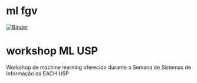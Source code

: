 # ml fgv
[![Binder](https://mybinder.org/badge_logo.svg)](https://mybinder.org/v2/gh/FernandoFavoretti/workshop_ml_each/master?filepath=flights_gv.ipynb)

# workshop ML USP
Workshop de machine learning oferecido durante a Semana de Sistemas de Informação da EACH USP
